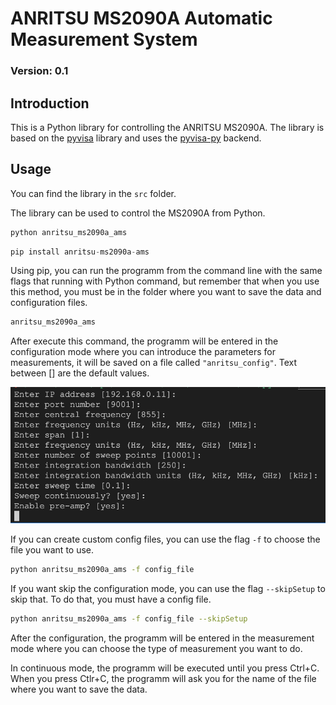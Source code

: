 # ANRITSU MS2090A Automatic Measurement System
### Version: 0.1

## Introduction
This is a Python library for controlling the ANRITSU MS2090A. The library is based on the [pyvisa](https://pyvisa.readthedocs.io/en/stable/) library and uses the [pyvisa-py](https://pyvisa-py.readthedocs.io/en/latest/) backend.

## Usage

You can find the library in the `src` folder.

The library can be used to control the MS2090A from Python. 
```bash
python anritsu_ms2090a_ams
```

```python
pip install anritsu-ms2090a-ams
```

Using pip, you can run the programm from the command line with the same flags that running with Python command, but remember that when you use this method, you must be in the folder where you want to save the data and configuration files.

```bash
anritsu_ms2090a_ams
```

After execute this command, the programm will be entered in the configuration mode where you can introduce the parameters for measurements, it will be saved on a file called `"anritsu_config"`. Text between [] are the default values.

![](img/config_steps.png)

If you can create custom config files, you can use the flag `-f` to choose the file you want to use.

```bash
python anritsu_ms2090a_ams -f config_file
```

If you want skip the configuration mode, you can use the flag `--skipSetup` to skip that. To do that, you must have a config file.

```bash
python anritsu_ms2090a_ams -f config_file --skipSetup
```

After the configuration, the programm will be entered in the measurement mode where you can choose the type of measurement you want to do.

In continuous mode, the programm will be executed until you press Ctrl+C. When you press Ctlr+C, the programm will ask you for the name of the file where you want to save the data.